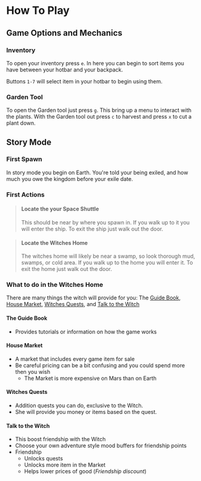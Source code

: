 # How To Play

## Game Options and Mechanics

### Inventory
To open your inventory press `e`. In here you can begin to sort items you have between your hotbar and your backpack. 

Buttons `1-7` will select item in your hotbar to begin using them.

### Garden Tool
To open the Garden tool just press `g`. This bring up a menu to interact with the plants. With the Garden tool
out press `c` to harvest and press `x` to cut a plant down.

## Story Mode

### First Spawn

In story mode you begin on Earth. You're told your being exiled, and how much
you owe the kingdom before your exile date. 

### First Actions

> #### Locate the your Space Shuttle
> This should be near by where you spawn in. If you walk up to it you will enter the ship.
> To exit the ship just walk out the door.

> #### Locate the Witches Home
> The witches home will likely be near a swamp, so look thorough mud, swamps, or cold area.
> If you walk up to the home you will enter it.
> To exit the home just walk out the door.

### What to do in the Witches Home
There are many things the witch will provide for you: The [Guide Book](#the-guide-book), [House Market](#house-market), [Witches Quests](#witches-quests), and [Talk to the Witch](#talk-to-the-witch)

#### The Guide Book
* Provides tutorials or information on how the game works

#### House Market
* A market that includes every game item for sale
* Be careful pricing can be a bit confusing and you could spend more then you wish
  * The Market is more expensive on Mars than on Earth

#### Witches Quests
* Addition quests you can do, exclusive to the Witch. 
* She will provide you money or items based on the quest.

#### Talk to the Witch
* This boost friendship with the Witch
* Choose your own adventure style mood buffers for friendship points
* Friendship
  * Unlocks quests
  * Unlocks more item in the Market
  * Helps lower prices of good (*Friendship discount*)